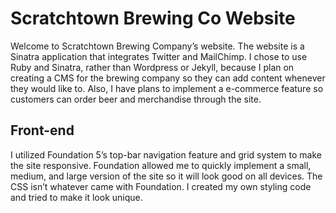 # Scratchtown Brewing Co Website
Welcome to Scratchtown Brewing Company’s website.  The website is a Sinatra application that integrates Twitter and MailChimp.  I chose to use Ruby and Sinatra, rather than Wordpress or Jekyll, because I plan on creating a CMS for the brewing company so they can add content whenever they would like to.  Also, I have plans to implement a e-commerce feature so customers can order beer and merchandise through the site.

## Front-end
I utilized Foundation 5’s top-bar navigation feature and grid system to make the site responsive.  Foundation allowed me to quickly implement a small, medium, and large version of the site so it will look good on all devices.  The CSS isn’t whatever came with Foundation.  I created my own styling code and tried to make it look unique.

